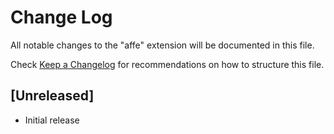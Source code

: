 # Change Log

All notable changes to the "affe" extension will be documented in this file.

Check [Keep a Changelog](http://keepachangelog.com/) for recommendations on how to structure this file.

## [Unreleased]

- Initial release